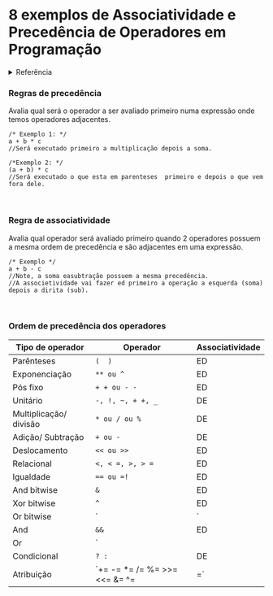 # 8 exemplos de Associatividade e Precedência de Operadores em Programação

<details>
<summary>Referência</summary>

[Resumo Básico de Operadores em Programação](http://www.bosontreinamentos.com.br/logica-de-programacao/resumo-basico-de-operadores-em-programacao/)

</details>

### Regras de precedência
Avalia qual será o operador a ser avaliado primeiro numa expressão onde temos operadores adjacentes.
```Portugol
/* Exemplo 1: */
a + b * c 
//Será executado primeiro a multiplicação depois a soma.

/*Exemplo 2: */
(a + b) * c
//Será executado o que esta em parenteses  primeiro e depois o que vem fora dele.
```
<br> 

### Regra de associatividade
Avalia qual operador será avaliado primeiro quando 2 operadores possuem a mesma ordem de precedência e são adjacentes em uma expressão.
```portugol
/* Exemplo */
a + b - c 
//Note, a soma easubtração possuem a mesma precedência.  
//A associetividade vai fazer ed primeiro a operação a esquerda (soma) depois a dirita (sub). 
```
<br>

### Ordem de precedência dos operadores
| Tipo de operador | Operador | Associatividade |
| --- | --- | --- |
| Parênteses  | `(  )` | ED |
| Exponenciação | `** ou ^` | ED |
| Pós fixo | `+ + ou - -` | ED |
| Unitário | `-, !, ~, + +, _` | DE |
| Multiplicação/ divisão | `* ou / ou %` | DE |
| Adição/ Subtração | `+ ou -` | DE |
| Deslocamento | `<< ou >>` | ED |
| Relacional  | `<, < =, >, > =` | ED |
| Igualdade  | `== ou =!` | ED |
| And bitwise | `&` | ED |
| Xor bitwise | `^` | ED |
| Or bitwise | `|` | ED |
| And | `&&` | ED |
| Or | `| |` | ED |
| Condicional | `? :` | DE |
| Atribuição | `+= -= *= /= %= >>= <<= &= ^= |=` | DE |